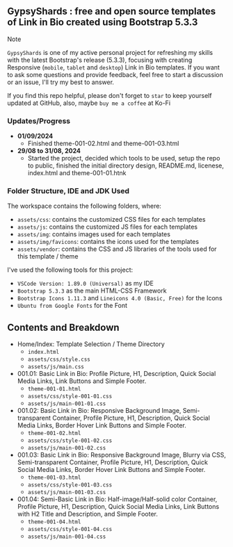 ## GypsyShards : free and open source templates of Link in Bio created using Bootstrap 5.3.3 

> [!NOTE]
> `GypsyShards` is one of my active personal project for refreshing my skills with the latest Bootstrap's release (5.3.3), focusing with creating Responsive (`mobile`, `tablet` and `desktop`) Link in Bio templates. If you want to ask some questions and provide feedback, feel free to start a discussion or an issue, I'll try my best to answer.

If you find this repo helpful, please don't forget to `star` to keep yourself updated at GitHub, also, maybe `buy me a coffee` at Ko-Fi

### Updates/Progress
- **01/09/2024**
   - Finished theme-001-02.html and theme-001-03.html
- **29/08 to 31/08, 2024**
   - Started the project, decided which tools to be used, setup the repo to public, finished the initial directory design, README.md, licenese, index.html and theme-001-01.htnk

### Folder Structure, IDE and JDK Used

The workspace contains the following folders, where:
- `assets/css`: contains the customized CSS files for each templates
- `assets/js`: contains the customized JS files for each templates
- `assets/img`: contains images used for each templates
- `assets/img/favicons`: contains the icons used for the templates
- `assets/vendor`: contains the CSS and JS libraries of the tools used for this template / theme

I've used the following tools for this project:
- `VSCode Version: 1.89.0 (Universal)` as my IDE
- `Bootstrap 5.3.3` as the main HTML-CSS Framework
- `Bootstrap Icons 1.11.3` and `Lineicons 4.0 (Basic, Free)` for the Icons
- `Ubuntu from Google Fonts` for the Font

## Contents and Breakdown
- Home/Index: Template Selection / Theme Directory
   - `index.html`
   - `assets/css/style.css`
   - `assets/js/main.css`
- 001.01: Basic Link in Bio: Profile Picture, H1, Description, Quick Social Media Links, Link Buttons and Simple Footer.
   - `theme-001-01.html`
   - `assets/css/style-001-01.css`
   - `assets/js/main-001-01.css`
- 001.02: Basic Link in Bio: Responsive Background Image, Semi-transparent Container, Profile Picture, H1, Description, Quick Social Media Links, Border Hover Link Buttons and Simple Footer.
   - `theme-001-02.html`
   - `assets/css/style-001-02.css`
   - `assets/js/main-001-02.css`
- 001.03: Basic Link in Bio: Responsive Background Image, Blurry via CSS, Semi-transparent Container, Profile Picture, H1, Description, Quick Social Media Links, Border Hover Link Buttons and Simple Footer.
   - `theme-001-03.html`
   - `assets/css/style-001-03.css`
   - `assets/js/main-001-03.css`
- 001.04: Semi-Basic Link in Bio: Half-image/Half-solid color Container, Profile Picture, H1, Description, Quick Social Media Links, Link Buttons with H2 Title and Description, and Simple Footer.
   - `theme-001-04.html`
   - `assets/css/style-001-04.css`
   - `assets/js/main-001-04.css`
